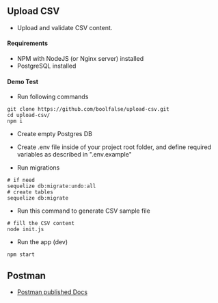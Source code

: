 
## Upload CSV

- Upload and validate CSV content.



#### Requirements

- NPM with NodeJS (or Nginx server) installed
- PostgreSQL installed



#### Demo Test

- Run following commands
```
git clone https://github.com/boolfalse/upload-csv.git
cd upload-csv/
npm i
```

- Create empty Postgres DB

- Create .env file inside of your project root folder, and define required variables as described in ".env.example"

- Run migrations
```
# if need
sequelize db:migrate:undo:all
# create tables
sequelize db:migrate
```

- Run this command to generate CSV sample file
```
# fill the CSV content
node init.js
```

- Run the app (dev)
```
npm start
```

## Postman

- [Postman published Docs](https://documenter.getpostman.com/view/1747137/TVzRGy4s)

